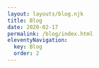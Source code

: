 ```yaml
---
layout: layouts/blog.njk
title: Blog
date: 2020-02-17
permalink: /blog/index.html
eleventyNavigation:
  key: Blog
  order: 2
---
```

